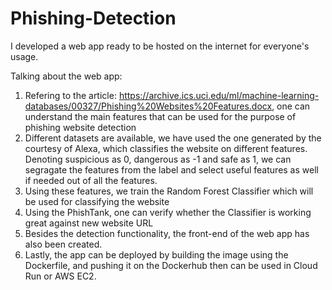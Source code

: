 # Phishing-Detection

I developed a web app ready to be hosted on the internet for everyone's usage.

Talking about the web app:
1. Refering to the article: https://archive.ics.uci.edu/ml/machine-learning-databases/00327/Phishing%20Websites%20Features.docx, one can understand the main features that can be used for the purpose of phishing website detection
2. Different datasets are available, we have used the one generated by the courtesy of Alexa, which classifies the website on different features. Denoting suspicious as 0, dangerous as -1 and safe as 1, we can segragate the features from the label and select useful features as well if needed out of all the features.
3. Using these features, we train the Random Forest Classifier which will be used for classifying the website
4. Using the PhishTank, one can verify whether the Classifier is working great against new website URL
5. Besides the detection functionality, the front-end of the web app has also been created. 
6. Lastly, the app can be deployed by building the image using the Dockerfile, and pushing it on the Dockerhub then can be used in Cloud Run or AWS EC2.
